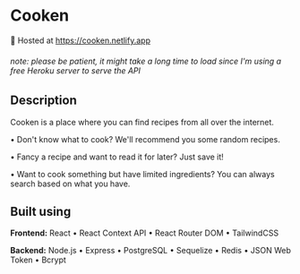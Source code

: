 # Cooken 

🚀 Hosted at https://cooken.netlify.app

###### note: please be patient, it might take a long time to load since I'm using a free Heroku server to serve the API

## Description

Cooken is a place where you can find recipes from all over the internet.

• Don't know what to cook? We'll recommend you some random recipes.

• Fancy a recipe and want to read it for later? Just save it!

• Want to cook something but have limited ingredients? You can always search based on what you have.

## Built using

**Frontend:** React • React Context API • React Router DOM • TailwindCSS

**Backend:** Node.js • Express • PostgreSQL • Sequelize • Redis • JSON Web Token • Bcrypt
